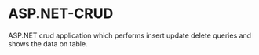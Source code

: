 # ASP.NET-CRUD

ASP.NET crud application which performs insert update delete queries and shows the data on table.
